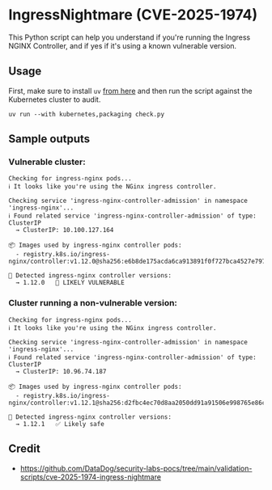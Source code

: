 # IngressNightmare (CVE-2025-1974)

This Python script can help you understand if you're running the Ingress NGINX Controller, and if yes if it's using a known vulnerable version.

## Usage

First, make sure to install `uv` [from here](https://docs.astral.sh/uv/#installation) and then run the script against the Kubernetes cluster to audit.

```
uv run --with kubernetes,packaging check.py
```

## Sample outputs

### Vulnerable cluster:

```
Checking for ingress-nginx pods...
ℹ️ It looks like you're using the NGinx ingress controller.

Checking service 'ingress-nginx-controller-admission' in namespace 'ingress-nginx'...
ℹ️ Found related service 'ingress-nginx-controller-admission' of type: ClusterIP
  → ClusterIP: 10.100.127.164

📦 Images used by ingress-nginx controller pods:
  - registry.k8s.io/ingress-nginx/controller:v1.12.0@sha256:e6b8de175acda6ca913891f0f727bca4527e797d52688cbe9fec9040d6f6b6fa

🔢 Detected ingress-nginx controller versions:
  → 1.12.0   🛑 LIKELY VULNERABLE
```

### Cluster running a non-vulnerable version:

```
Checking for ingress-nginx pods...
ℹ️ It looks like you're using the NGinx ingress controller.

Checking service 'ingress-nginx-controller-admission' in namespace 'ingress-nginx'...
ℹ️ Found related service 'ingress-nginx-controller-admission' of type: ClusterIP
  → ClusterIP: 10.96.74.187

📦 Images used by ingress-nginx controller pods:
  - registry.k8s.io/ingress-nginx/controller:v1.12.1@sha256:d2fbc4ec70d8aa2050dd91a91506e998765e86c96f32cffb56c503c9c34eed5b

🔢 Detected ingress-nginx controller versions:
  → 1.12.1   ✅ Likely safe
```

## Credit
- https://github.com/DataDog/security-labs-pocs/tree/main/validation-scripts/cve-2025-1974-ingress-nightmare
